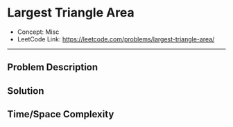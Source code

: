 # Largest Triangle Area

- Concept: Misc
- LeetCode Link: https://leetcode.com/problems/largest-triangle-area/

---

## Problem Description

## Solution

## Time/Space Complexity

